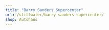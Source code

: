 ```yaml
---
title: "Barry Sanders Supercenter"
url: /stillwater/barry-sanders-supercenter/
shop: Autohaus
---
```

